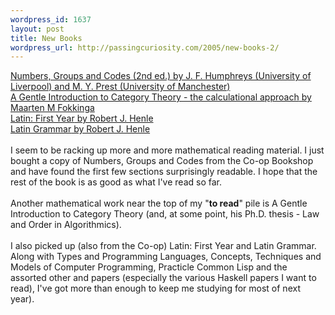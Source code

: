 ```yaml
--- 
wordpress_id: 1637
layout: post
title: New Books
wordpress_url: http://passingcuriosity.com/2005/new-books-2/
---
```

<a href="http://www.cambridge.org/aus/catalogue/catalogue.asp?isbn=052154050X"><span class="title">Numbers, Groups and Codes (2nd ed.)</span> by J. F. Humphreys (University of Liverpool) and M. Y. Prest (University of Manchester)</a><br /><a href="http://wwwhome.cs.utwente.nl/~fokkinga/mmf92b.html"><span class="title">A Gentle Introduction to Category Theory - the calculational approach</span> by Maarten M Fokkinga</a><br /><a href="http://www.amazon.com/exec/obidos/tg/detail/-/0829410260/102-7736613-0787310?v=glance"><span class="title">Latin: First Year</span> by Robert J. Henle</a><br /><a href="http://www.amazon.com/exec/obidos/tg/detail/-/0829401121/102-7736613-0787310?v=glance"><span class="title">Latin Grammar</span> by Robert J. Henle</a><br /><br />I seem to be racking up more and more mathematical reading material. I just bought a copy of <span class="title">Numbers, Groups and Codes</span> from the Co-op Bookshop and have found the first few sections surprisingly readable. I hope that the rest of the book is as good as what I've read so far.<br /><br />Another mathematical work near the top of my "<span style="font-weight:bold;">to read</span>" pile is <span class="title">A Gentle Introduction to Category Theory</span> (and, at some point, his Ph.D. thesis - <span class="title">Law and Order in Algorithmics</span>).<br /><br />I also picked up (also from the Co-op) <span class="title">Latin: First Year</span> and <span class="title">Latin Grammar</span>. Along with <span class="title">Types and Programming Languages</span>, <span class="title">Concepts, Techniques and Models of Computer Programming</span>, <span class="title">Practicle Common Lisp</span> and the assorted other and papers (especially the various Haskell papers I want to read), I've got more than enough to keep me studying for most of next year).
